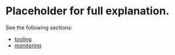 <!---
your comment goes here
alternate approaches
do structured logging to Stackdriver

risk based approach.


next level: generate the project and its contents, including the logging.
-->

# Placeholder for full explanation.
See the following sections:
* [tooling](txt/tooling)
* [monitoring](txt/monitoring)
